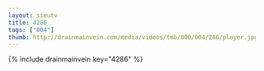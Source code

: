 ```yaml
--- 
layout: sieutv
title: 4286
tags: ["004"]
thumb: http://drainmainvein.com/media/videos/tmb/000/004/286/player.jpg
---
```

{% include drainmainvein key="4286" %} 
